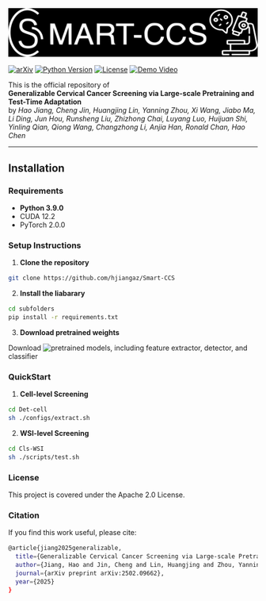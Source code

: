<picture>
  <source media="(prefers-color-scheme: dark)" srcset="Media\logos\smart-ccs_dark.jpg">
  <source media="(prefers-color-scheme: light)" srcset="Media\logos\smart-ccs_light.jpg">
  <img alt="Smart-CCS Logo" src="Media\logos\smart-ccs_light.jpg">
</picture>

[![arXiv](https://img.shields.io/badge/arXiv-2502.09662-%23B31B1B.svg)](https://www.arxiv.org/abs/2502.09662) [![Python Version](https://img.shields.io/badge/Python-3.9.0-green.svg)](https://www.python.org/) [![License](https://img.shields.io/badge/License-Apache%202.0-blue.svg)](LICENSE) [![Demo Video](https://img.shields.io/badge/Demo-Video-%23FF0000.svg)](https://www.youtube.com)

This is the official repository of  
**Generalizable Cervical Cancer Screening via Large-scale Pretraining and Test-Time Adaptation**  
by _Hao Jiang, Cheng Jin, Huangjing Lin, Yanning Zhou, Xi Wang, Jiabo Ma, Li Ding, Jun Hou, Runsheng Liu, Zhizhong Chai, Luyang Luo, Huijuan Shi, Yinling Qian, Qiong Wang, Changzhong Li, Anjia Han, Ronald Chan, Hao Chen_

---

## Installation

### Requirements

- **Python 3.9.0**
- CUDA 12.2
- PyTorch 2.0.0

### Setup Instructions

1. **Clone the repository**

```bash
git clone https://github.com/hjiangaz/Smart-CCS
```

2. **Install the liabarary**

```bash
cd subfolders
pip install -r requirements.txt
```

3. **Download pretrained weights**

Download ![pretrained models](https://drive.google.com/drive/folders/1KbYIU5AjbTG8kIG-CjLM5aftvQtkgib3?usp=sharing), including feature extractor, detector, and classifier

### QuickStart

1. **Cell-level Screening**

```bash
cd Det-cell
sh ./configs/extract.sh
```

2. **WSI-level Screening**

```bash
cd Cls-WSI
sh ./scripts/test.sh
```
### License

This project is covered under the Apache 2.0 License.

### Citation

If you find this work useful, please cite:

```bash
@article{jiang2025generalizable,
  title={Generalizable Cervical Cancer Screening via Large-scale Pretraining and Test-Time Adaptation},
  author={Jiang, Hao and Jin, Cheng and Lin, Huangjing and Zhou, Yanning and Wang, Xi and Ma, Jiabo and Ding, Li and Hou, Jun and Liu, Runsheng and Chai, Zhizhong and others},
  journal={arXiv preprint arXiv:2502.09662},
  year={2025}
}
```
